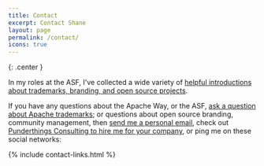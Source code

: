 ```yaml
---
title: Contact
excerpt: Contact Shane
layout: page
permalink: /contact/
icons: true
---
```


{: .center }

In my roles at the ASF, I've collected a wide variety of [helpful introductions about trademarks, branding, and open source projects](https://www.apache.org/foundation/marks/resources).

If you have any questions about the Apache Way, or the ASF, [ask a question about Apache trademarks](https://www.apache.org/foundation/marks/contact); or questions about open source branding, community management, then [send me a personal email](mailto:card@shanecurcuru.org), check out [Punderthings Consulting to hire me for your company](http://punderthings.com/), or ping me on these social networks:

{% include contact-links.html %}